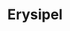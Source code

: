 ---
tags: [Modul/m09, Modul/m18, Art/Pathologie, Fach/Dermatologie, Fach/Infektiologie, Art/Pathologie, ToDo]
title: Erysipel
---